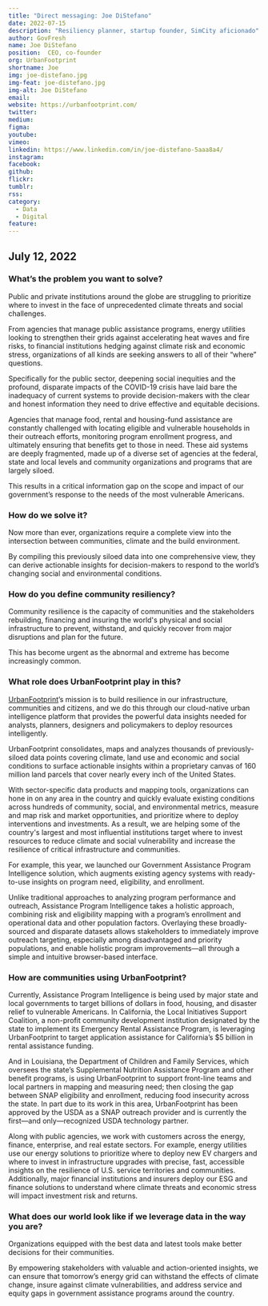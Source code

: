 ```yaml
---
title: "Direct messaging: Joe DiStefano"
date: 2022-07-15
description: "Resiliency planner, startup founder, SimCity aficionado"
author: GovFresh
name: Joe DiStefano
position:  CEO, co-founder 
org: UrbanFootprint
shortname: Joe
img: joe-distefano.jpg
img-feat: joe-distefano.jpg
img-alt: Joe DiStefano
email: 
website: https://urbanfootprint.com/
twitter: 
medium:
figma:
youtube:
vimeo:
linkedin: https://www.linkedin.com/in/joe-distefano-5aaa8a4/
instagram:
facebook:
github:
flickr:
tumblr:
rss:
category:
  - Data
  - Digital
feature:
---
```


## July 12, 2022


### What’s the problem you want to solve?

Public and private institutions around the globe are struggling to prioritize where to invest in the face of unprecedented climate threats and social challenges.

From agencies that manage public assistance programs, energy utilities looking to strengthen their grids against accelerating heat waves and fire risks, to financial institutions hedging against climate risk and economic stress, organizations of all kinds are seeking answers to all of their “where” questions.

Specifically for the public sector, deepening social inequities and the profound, disparate impacts of the COVID-19 crisis have laid bare the inadequacy of current systems to provide decision-makers with the clear and honest information they need to drive effective and equitable decisions.

Agencies that manage food, rental and housing-fund assistance are constantly challenged with locating eligible and vulnerable households in their outreach efforts, monitoring program enrollment progress, and ultimately ensuring that benefits get to those in need. These aid systems are deeply fragmented, made up of a diverse set of agencies at the federal, state and local levels and community organizations and programs that are largely siloed.

This results in a critical information gap on the scope and impact of our government’s response to the needs of the most vulnerable Americans.


### How do we solve it?

Now more than ever, organizations require a complete view into the intersection between communities, climate and the build environment.

By compiling this previously siloed data into one comprehensive view, they can derive actionable insights for decision-makers to respond to the world’s changing social and environmental conditions.


### How do you define community resiliency?

Community resilience is the capacity of communities and the stakeholders rebuilding, financing and insuring the world's physical and social infrastructure to prevent, withstand, and quickly recover from major disruptions and plan for the future.

This has become urgent as the abnormal and extreme has become increasingly common.


### What role does UrbanFootprint play in this?

[UrbanFootprint](https://urbanfootprint.com/)’s mission is to build resilience in our infrastructure, communities and citizens, and we do this through our cloud-native urban intelligence platform that provides the powerful data insights needed for analysts, planners, designers and policymakers to deploy resources intelligently.

UrbanFootprint consolidates, maps and analyzes thousands of previously-siloed data points covering climate, land use and economic and social conditions to surface actionable insights within a proprietary canvas of 160 million land parcels that cover nearly every inch of the United States.

With sector-specific data products and mapping tools, organizations can hone in on any area in the country and quickly evaluate existing conditions across hundreds of community, social, and environmental metrics, measure and map risk and market opportunities, and prioritize where to deploy interventions and investments. As a result, we are helping some of the country's largest and most influential institutions target where to invest resources to reduce climate and social vulnerability and increase the resilience of critical infrastructure and communities.

For example, this year, we launched our Government Assistance Program Intelligence solution, which augments existing agency systems with ready-to-use insights on program need, eligibility, and enrollment.

Unlike traditional approaches to analyzing program performance and outreach, Assistance Program Intelligence takes a holistic approach, combining risk and eligibility mapping with a program’s enrollment and operational data and other population factors. Overlaying these broadly-sourced and disparate datasets allows stakeholders to immediately improve outreach targeting, especially among disadvantaged and priority populations, and enable holistic program improvements—all through a simple and intuitive browser-based interface.


### How are communities using UrbanFootprint?

Currently, Assistance Program Intelligence is being used by major state and local governments to target billions of dollars in food, housing, and disaster relief to vulnerable Americans. In California, the Local Initiatives Support Coalition, a non-profit community development institution designated by the state to implement its Emergency Rental Assistance Program, is leveraging UrbanFootprint to target application assistance for California’s $5 billion in rental assistance funding.

And in Louisiana, the Department of Children and Family Services, which oversees the state’s Supplemental Nutrition Assistance Program and other benefit programs, is using UrbanFootprint to support front-line teams and local partners in mapping and measuring need; then closing the gap between SNAP eligibility and enrollment, reducing food insecurity across the state. In part due to its work in this area, UrbanFootprint has been approved by the USDA as a SNAP outreach provider and is currently the first—and only—recognized USDA technology partner. 

Along with public agencies, we work with customers across the energy, finance, enterprise, and real estate sectors. For example, energy utilities use our energy solutions to prioritize where to deploy new EV chargers and where to invest in infrastructure upgrades with precise, fast, accessible insights on the resilience of U.S. service territories and communities. Additionally, major financial institutions and insurers deploy our ESG and finance solutions to understand where climate threats and economic stress will impact investment risk and returns.


### What does our world look like if we leverage data in the way you are?

Organizations equipped with the best data and latest tools make better decisions for their communities.

By empowering stakeholders with valuable and action-oriented insights, we can ensure that tomorrow’s energy grid can withstand the effects of climate change, insure against climate vulnerabilities, and address service and equity gaps in government assistance programs around the country.